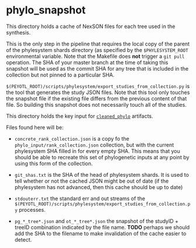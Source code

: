# phylo_snapshot
This directory holds a cache of NexSON files for each tree used in the synthesis.

This is the only step in the pipeline that requires the local copy of the 
parent of the phylesystem shards directory (as specified by the `$PHYLESYSTEM_ROOT`
environmental variable.
Note that the Makefile does **not** trigger a `git pull` operation. The SHA of your
master branch at the time of taking this snapshot will be used as the commit SHA
for any tree that is included in the collection but not pinned to a particular SHA.

`$(PEYOTL_ROOT)/scripts/phylesystem/export_studies_from_collection.py` is the tool
that generates the study JSON files. Note that this tool only touches the snapshot
file if the existing file differs from the previous content of that file. So building
this snapshot does not necessarily touch all of the studies.

This directory holds the key input for [`cleaned_phylo`](../cleaned_phylo/README.md)
artifacts.

Files found here will be:

  * `concrete_rank_collection.json` is a copy fo the `phylo_input/rank_collection.json`
  collection, but with the current phylesystem SHA filled in for every empty SHA. This
  means that you should be able to recreate this set of phylogenetic inputs at any
  point by using this form of the collection.

  * `git_shas.txt` is the SHA of the head of phylesystem shards. It is used to tell whether
  or not the cached JSON might be out of date (if the phylesystem has not advanced, then 
  this cache should be up to date)

  * `stdouterr.txt` the standard err and out streams of the 
  `$(PEYOTL_ROOT)/scripts/phylesystem/export_studies_from_collection.py` processes.

  * `pg_*_tree*.json` and `ot_*_tree*.json` the snapshot of the studyID + treeID
  combination indicated by the file name. **TODO** perhaps we should add the SHA
  to the filename to make invalidation of the cache easier to detect.

